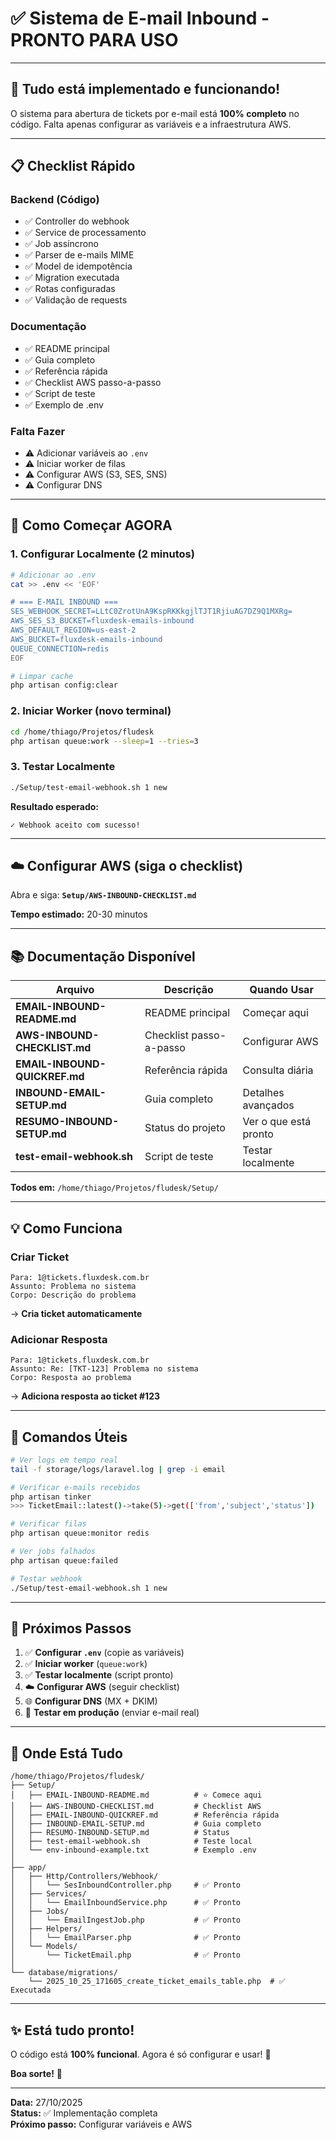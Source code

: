 # ✅ Sistema de E-mail Inbound - PRONTO PARA USO

---

## 🎉 Tudo está implementado e funcionando!

O sistema para abertura de tickets por e-mail está **100% completo** no código. Falta apenas configurar as variáveis e a infraestrutura AWS.

---

## 📋 Checklist Rápido

### Backend (Código)
- ✅ Controller do webhook
- ✅ Service de processamento
- ✅ Job assíncrono
- ✅ Parser de e-mails MIME
- ✅ Model de idempotência
- ✅ Migration executada
- ✅ Rotas configuradas
- ✅ Validação de requests

### Documentação
- ✅ README principal
- ✅ Guia completo
- ✅ Referência rápida
- ✅ Checklist AWS passo-a-passo
- ✅ Script de teste
- ✅ Exemplo de .env

### Falta Fazer
- ⚠️ Adicionar variáveis ao `.env`
- ⚠️ Iniciar worker de filas
- ⚠️ Configurar AWS (S3, SES, SNS)
- ⚠️ Configurar DNS

---

## 🚀 Como Começar AGORA

### 1. Configurar Localmente (2 minutos)

```bash
# Adicionar ao .env
cat >> .env << 'EOF'

# === E-MAIL INBOUND ===
SES_WEBHOOK_SECRET=LLtC0ZrotUnA9KspRKKkgjlTJT1RjiuAG7DZ9Q1MXRg=
AWS_SES_S3_BUCKET=fluxdesk-emails-inbound
AWS_DEFAULT_REGION=us-east-2
AWS_BUCKET=fluxdesk-emails-inbound
QUEUE_CONNECTION=redis
EOF

# Limpar cache
php artisan config:clear
```

### 2. Iniciar Worker (novo terminal)

```bash
cd /home/thiago/Projetos/fludesk
php artisan queue:work --sleep=1 --tries=3
```

### 3. Testar Localmente

```bash
./Setup/test-email-webhook.sh 1 new
```

**Resultado esperado:**
```
✓ Webhook aceito com sucesso!
```

---

## ☁️ Configurar AWS (siga o checklist)

Abra e siga: **`Setup/AWS-INBOUND-CHECKLIST.md`**

**Tempo estimado:** 20-30 minutos

---

## 📚 Documentação Disponível

| Arquivo | Descrição | Quando Usar |
|---------|-----------|-------------|
| **EMAIL-INBOUND-README.md** | README principal | Começar aqui |
| **AWS-INBOUND-CHECKLIST.md** | Checklist passo-a-passo | Configurar AWS |
| **EMAIL-INBOUND-QUICKREF.md** | Referência rápida | Consulta diária |
| **INBOUND-EMAIL-SETUP.md** | Guia completo | Detalhes avançados |
| **RESUMO-INBOUND-SETUP.md** | Status do projeto | Ver o que está pronto |
| **test-email-webhook.sh** | Script de teste | Testar localmente |

**Todos em:** `/home/thiago/Projetos/fludesk/Setup/`

---

## 💡 Como Funciona

### Criar Ticket
```
Para: 1@tickets.fluxdesk.com.br
Assunto: Problema no sistema
Corpo: Descrição do problema
```
→ **Cria ticket automaticamente**

### Adicionar Resposta
```
Para: 1@tickets.fluxdesk.com.br
Assunto: Re: [TKT-123] Problema no sistema
Corpo: Resposta ao problema
```
→ **Adiciona resposta ao ticket #123**

---

## 🔧 Comandos Úteis

```bash
# Ver logs em tempo real
tail -f storage/logs/laravel.log | grep -i email

# Verificar e-mails recebidos
php artisan tinker
>>> TicketEmail::latest()->take(5)->get(['from','subject','status'])

# Verificar filas
php artisan queue:monitor redis

# Ver jobs falhados
php artisan queue:failed

# Testar webhook
./Setup/test-email-webhook.sh 1 new
```

---

## 🎯 Próximos Passos

1. ✅ **Configurar `.env`** (copie as variáveis)
2. ✅ **Iniciar worker** (`queue:work`)
3. ✅ **Testar localmente** (script pronto)
4. ☁️ **Configurar AWS** (seguir checklist)
5. 🌐 **Configurar DNS** (MX + DKIM)
6. 🚀 **Testar em produção** (enviar e-mail real)

---

## 📍 Onde Está Tudo

```
/home/thiago/Projetos/fludesk/
├── Setup/
│   ├── EMAIL-INBOUND-README.md          # ⭐ Comece aqui
│   ├── AWS-INBOUND-CHECKLIST.md         # Checklist AWS
│   ├── EMAIL-INBOUND-QUICKREF.md        # Referência rápida
│   ├── INBOUND-EMAIL-SETUP.md           # Guia completo
│   ├── RESUMO-INBOUND-SETUP.md          # Status
│   ├── test-email-webhook.sh            # Teste local
│   └── env-inbound-example.txt          # Exemplo .env
│
├── app/
│   ├── Http/Controllers/Webhook/
│   │   └── SesInboundController.php     # ✅ Pronto
│   ├── Services/
│   │   └── EmailInboundService.php      # ✅ Pronto
│   ├── Jobs/
│   │   └── EmailIngestJob.php           # ✅ Pronto
│   ├── Helpers/
│   │   └── EmailParser.php              # ✅ Pronto
│   └── Models/
│       └── TicketEmail.php              # ✅ Pronto
│
└── database/migrations/
    └── 2025_10_25_171605_create_ticket_emails_table.php  # ✅ Executada
```

---

## ✨ Está tudo pronto!

O código está **100% funcional**. Agora é só configurar e usar! 🚀

**Boa sorte!** 🎉

---

**Data:** 27/10/2025  
**Status:** ✅ Implementação completa  
**Próximo passo:** Configurar variáveis e AWS

